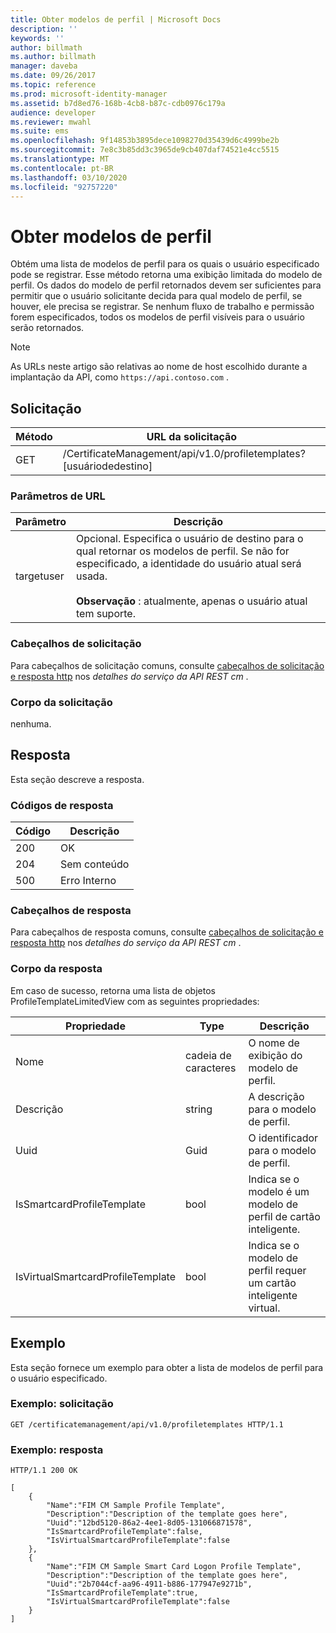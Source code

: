 ```yaml
---
title: Obter modelos de perfil | Microsoft Docs
description: ''
keywords: ''
author: billmath
ms.author: billmath
manager: daveba
ms.date: 09/26/2017
ms.topic: reference
ms.prod: microsoft-identity-manager
ms.assetid: b7d8ed76-168b-4cb8-b87c-cdb0976c179a
audience: developer
ms.reviewer: mwahl
ms.suite: ems
ms.openlocfilehash: 9f14853b3895dece1098270d35439d6c4999be2b
ms.sourcegitcommit: 7e8c3b85dd3c3965de9cb407daf74521e4cc5515
ms.translationtype: MT
ms.contentlocale: pt-BR
ms.lasthandoff: 03/10/2020
ms.locfileid: "92757220"
---
```

# <a name="get-profile-templates"></a>Obter modelos de perfil
Obtém uma lista de modelos de perfil para os quais o usuário especificado pode se registrar. Esse método retorna uma exibição limitada do modelo de perfil. Os dados do modelo de perfil retornados devem ser suficientes para permitir que o usuário solicitante decida para qual modelo de perfil, se houver, ele precisa se registrar. Se nenhum fluxo de trabalho e permissão forem especificados, todos os modelos de perfil visíveis para o usuário serão retornados.

>[!NOTE]
>As URLs neste artigo são relativas ao nome de host escolhido durante a implantação da API, como `https://api.contoso.com` .

## <a name="request"></a>Solicitação

Método  |URL da solicitação  
---------|---------
GET     |/CertificateManagement/api/v1.0/profiletemplates?\[usuáriodedestino\] 

### <a name="url-parameters"></a>Parâmetros de URL

Parâmetro| Descrição
--------|-------------
targetuser| Opcional. Especifica o usuário de destino para o qual retornar os modelos de perfil. Se não for especificado, a identidade do usuário atual será usada. <br/><br/>**Observação** : atualmente, apenas o usuário atual tem suporte.

### <a name="request-headers"></a>Cabeçalhos de solicitação
Para cabeçalhos de solicitação comuns, consulte [cabeçalhos de solicitação e resposta http](certificate-management-rest-api-service-details.md#http-request-and-response-headers) nos *detalhes do serviço da API REST cm* .

### <a name="request-body"></a>Corpo da solicitação
nenhuma.

## <a name="response"></a>Resposta
Esta seção descreve a resposta.

### <a name="response-codes"></a>Códigos de resposta

Código  |Descrição  
---------|---------
200 | OK
204 | Sem conteúdo
500 | Erro Interno

### <a name="response-headers"></a>Cabeçalhos de resposta
Para cabeçalhos de resposta comuns, consulte [cabeçalhos de solicitação e resposta http](certificate-management-rest-api-service-details.md#http-request-and-response-headers) nos *detalhes do serviço da API REST cm* .

### <a name="response-body"></a>Corpo da resposta
Em caso de sucesso, retorna uma lista de objetos ProfileTemplateLimitedView com as seguintes propriedades:

Propriedade| Type| Descrição
--------|-----|--------
Nome| cadeia de caracteres| O nome de exibição do modelo de perfil.
Descrição| string| A descrição para o modelo de perfil.
Uuid| Guid| O identificador para o modelo de perfil.
IsSmartcardProfileTemplate| bool| Indica se o modelo é um modelo de perfil de cartão inteligente.
IsVirtualSmartcardProfileTemplate| bool| Indica se o modelo de perfil requer um cartão inteligente virtual.

## <a name="example"></a>Exemplo
Esta seção fornece um exemplo para obter a lista de modelos de perfil para o usuário especificado.

### <a name="example-request"></a>Exemplo: solicitação

```
GET /certificatemanagement/api/v1.0/profiletemplates HTTP/1.1
```

### <a name="example-response"></a>Exemplo: resposta

```
HTTP/1.1 200 OK

[
    {
        "Name":"FIM CM Sample Profile Template",
        "Description":"Description of the template goes here",
        "Uuid":"12bd5120-86a2-4ee1-8d05-131066871578",
        "IsSmartcardProfileTemplate":false,
        "IsVirtualSmartcardProfileTemplate":false
    },
    {
        "Name":"FIM CM Sample Smart Card Logon Profile Template",
        "Description":"Description of the template goes here",
        "Uuid":"2b7044cf-aa96-4911-b886-177947e9271b",
        "IsSmartcardProfileTemplate":true,
        "IsVirtualSmartcardProfileTemplate":false
    }
]
```       
